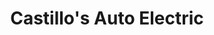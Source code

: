 ---
title: "Castillo's Auto Electric"
url: /redwood-city/castillos-auto-electric/
shop: car repair
---